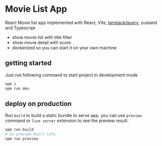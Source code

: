 # Movie List App

React Movie list app implemented with React, Vite, [tanstack/query](https://tanstack.com/query/latest), zustand and Typescript.

- show movie list with title filter
- show movie detail with score
- dockerized so you can start it on your own machine

## getting started

Just run following command to start project in development mode

```bash
npm i
npm run dev
```

## deploy on production

Run `build` to build a static bundle to serve app. you can use `preview` command or `live server` extension to see the preview result.

```bash
npm run build
# to preview built site
npm run preview
```